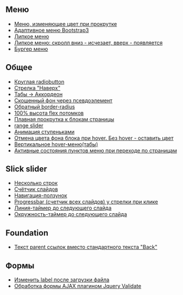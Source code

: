 Меню
---
+ [Меню, изменяющее цвет при прокрутке](https://codepen.io/st-iv/pen/Lddrey)
+ [Адаптивное меню Bootstrap3](https://codepen.io/st-iv/pen/zWjjeb?editors=1011)
+ [Липкое меню](https://codepen.io/codeams/pen/uljkp)
+ [Липкое меню: скролл вниз - исчезает, вверх - появляется](https://codepen.io/st-iv/pen/VEWRbj)
+ [Бургер меню](https://codepen.io/st-iv/pen/qYyGgP)

Общее
---
+ [Круглая radiobutton](https://codepen.io/st-iv/pen/ZjprGp?editors=1100)
+ [Стрелка "Наверх"](https://codepen.io/st-iv/pen/zJEXra)
+ [Табы -> Аккордеон](https://codepen.io/st-iv/pen/aaGgJM?editors=1010)
+ [Скошенный фон через псевдоэлемент](https://codepen.io/st-iv/pen/vzQbqe?editors=1100)
+ [Обратный border-radius](https://codepen.io/st-iv/pen/MqZKPr)
+ [100% высота flex потомков](https://stackoverflow.com/questions/15381172/how-to-make-flexbox-children-100-height-of-their-parent)
+ [Плавная прокрутка к блокам страницы](https://gist.github.com/st-iv/f0487af6c7c2a442e481c2f234afb122)
+ [range slider](https://codepen.io/st-iv/pen/OBbpdx)
+ [Анимация ступеньками](https://codepen.io/st-iv/pen/ZqeoQe)
+ [Отмена цвета фона блока при hover. Без hover - оставить цвет](https://codepen.io/st-iv/pen/zmjEve)
+ [Вертикальное hover-меню(табы)](https://codepen.io/st-iv/pen/zmjEve)
+ [Активные состояния пунктов меню при переходе по страницам](https://gist.github.com/st-iv/76dfd3395e6fc5f6a3e31160779464df)

Slick slider
---
+ [Несколько строк](https://jsfiddle.net/en593gyd/15/)
+ [Счётчик слайдов](https://jsfiddle.net/rLLvvpcm/81/)
+ [Навигация-ползунок](https://codepen.io/st-iv/pen/wYvzBM)
+ [Progressbar (счетчик всех слайдов) у стрелки при клике](https://codepen.io/st-iv/pen/OBJRyV)
+ [Линия-таймер до следующего слайда](https://codepen.io/st-iv/pen/jeOMBw)
+ [Окружность-таймер до следующего слайда](https://codepen.io/st-iv/pen/ReogRq)

Foundation
---
+ [Текст parent ссылок вместо стандартного текста "Back"](https://gist.github.com/st-iv/a3e91f72c43933def54967dbd20084af)

Формы
---
+ [Изменить label после загрузки файла](https://gist.github.com/st-iv/b724e4f3374997abe63a66bd43e7f2f4)
+ [Обработка формы AJAX плагином Jquery Validate](https://gist.github.com/st-iv/4c57d3b903369d9306b4502c801f030d)